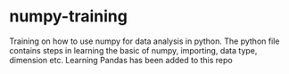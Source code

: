 # numpy-training
Training on how to use numpy for data analysis in python.
The python file contains steps in learning the basic of numpy, importing, data type, dimension etc.
Learning Pandas has been added to this repo
